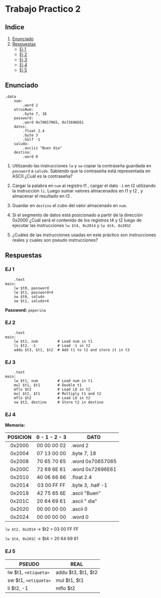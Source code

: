 # Trabajo Practico 2

## Indice

1. [Enunciado](#enunciado)
2. [Respuestas](#respuestas)
    * [Ej 1](#ej-1)
    * [Ej 2](#ej-2)
    * [Ej 3](#ej-3)
    * [Ej 4](#ej-4)
    * [Ej 5](#ej-5)

## Enunciado

```
.data
    num:
        .word 2
    otrosNum:
        .byte 7, 18
    password:
        .word 0x70657065, 0x72696E61
    datos:
        .float 2.4
        .byte 3
        .half -1
    saludo:
        .asciiz "Buen dia"
    destino:
        .word 0
```
1. Utilizando las instrucciones ` lw ` y ` sw ` copiar la contraseña guardada en ` password ` a ` saludo `. Sabiendo que la contraseña está representada en ASCII ¿Cuál es la contraseña?

2. Cargar la palabra en ` num ` al registro t1 , cargar el dato ` -1 ` en t2 utilizando la instrucción ` li `. Luego sumar valores almacenados en t1 y t2 , y almacenar el resultado en
t3 .

3. Guardar en ` destino ` el cubo del valor almacenado en ` num `.

4. Si el segmento de datos está posicionado a partir de la dirección 0x2000 ¿Cuál será el contenido de los registros t4 y t2 luego de ejecutar las instrucciones ` lw $t4, 0x2014 ` y
` lw $t4, 0x201C `

5. ¿Cuáles de las instrucciones usadas en este práctico son instrucciones reales y cuales son pseudo instrucciones?

## Respuestas

### EJ 1

```
    .text
main:
    lw $t0, password
    lw $t1, password+4
    sw $t0, saludo
    sw $t1, saludo+4
```

**Password:** `peperina`

### EJ 2
```
    .text
main:
    lw $t1, num         # Load num in t1
    li $t2, -1          # Load -1 in t2
    addu $t3, $t1, $t2  # Add t1 to t2 and store it in t3
```

### EJ 3

```
    .text
main:
    lw $t1, num         # Load num in t1
    mul $t1, $t1        # Double t1
    mflo $t2            # Load LO in t2
    mul $t2, $t1        # Multiply t1 and t2
    mflo $t2            # Load LO in t2
    sw $t2, destino     # Store t2 in destino
```

### EJ 4

**Memoria:**

|POSICION|0 - 1 - 2 - 3|DATO|
|:--:|:--:|--|
|0x2000|00 00 00 02|.word 2|
|0x2004|07 13 00 00|.byte 7, 18|
|0x2008|70 65 70 65|.word 0x70657065|
|0x200C|72 69 6E 61|.word 0x72696E61|
|0x2010|40 06 66 66|.float 2.4|
|0x2014|03 00 FF FF|.byte 3, .half -1|
|0x2018|42 75 65 6E|.ascii "Buen"|
|0x201C|20 64 69 61|.ascii " dia"|
|0x2020|00 00 00 00|.ascii 0|
|0x2024|00 00 00 00|.word 0|

`lw $t2, 0x2014` -> $t2 = 03 00 FF FF

`lw $t4, 0x201C` -> $t4 = 20 64 69 61

### EJ 5

|PSEUDO|REAL|
|--|--|
|lw $t1, `<etiqueta>`|addu $t3, $t1, $t2|
|sw $t1, `<etiqueta>`|mul $t1, $t1|
|li $t2, -1|mflo $t2|

